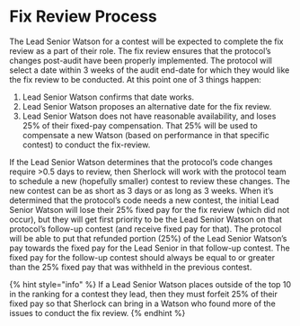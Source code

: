# Fix Review Process

The Lead Senior Watson for a contest will be expected to complete the fix review as a part of their role. The fix review ensures that the protocol’s changes post-audit have been properly implemented. The protocol will select a date within 3 weeks of the audit end-date for which they would like the fix review to be conducted. At this point one of 3 things happen:

1. Lead Senior Watson confirms that date works.
2. Lead Senior Watson proposes an alternative date for the fix review.
3. Lead Senior Watson does not have reasonable availability, and loses 25% of their fixed-pay compensation. That 25% will be used to compensate a new Watson (based on performance in that specific contest) to conduct the fix-review.

If the Lead Senior Watson determines that the protocol’s code changes require >0.5 days to review, then Sherlock will work with the protocol team to schedule a new (hopefully smaller) contest to review these changes. The new contest can be as short as 3 days or as long as 3 weeks. When it’s determined that the protocol’s code needs a new contest, the initial Lead Senior Watson will lose their 25% fixed pay for the fix review (which did not occur), but they will get first priority to be the Lead Senior Watson on that protocol’s follow-up contest (and receive fixed pay for that). The protocol will be able to put that refunded portion (25%) of the Lead Senior Watson’s pay towards the fixed pay for the Lead Senior in that follow-up contest. The fixed pay for the follow-up contest should always be equal to or greater than the 25% fixed pay that was withheld in the previous contest.&#x20;

{% hint style="info" %}
If a Lead Senior Watson places outside of the top 10 in the ranking for a contest they lead, then they must forfeit 25% of their fixed pay so that Sherlock can bring in a Watson who found more of the issues to conduct the fix review.&#x20;
{% endhint %}
